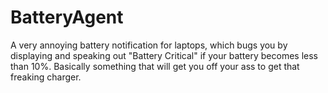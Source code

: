 BatteryAgent
========

A very annoying battery notification for laptops, which bugs you by displaying and speaking out "Battery Critical" if your battery becomes less than 10%. Basically something that will get you off your ass to get that freaking charger.